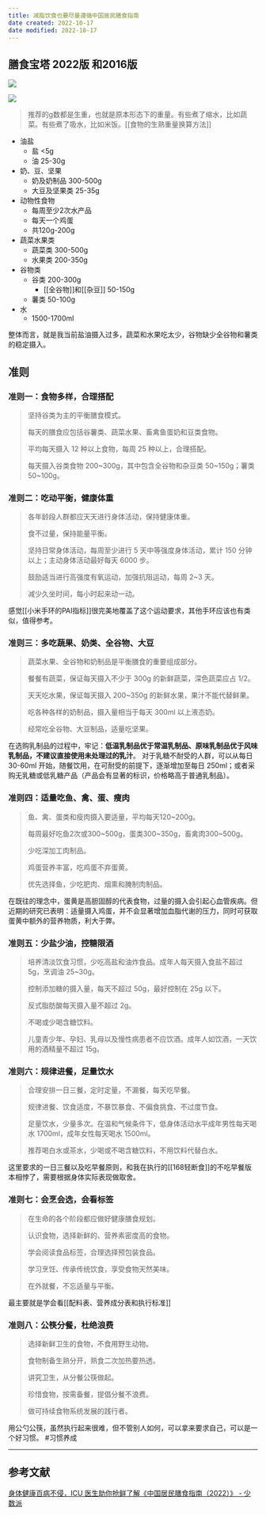 ```yaml
---
title: 减脂饮食也要尽量遵循中国居民膳食指南
date created: 2022-10-17
date modified: 2022-10-17
---
```


## 膳食宝塔 2022版 和2016版
![](https://img.oldwinter.top/c9n0625b34tfv76jsu0g.jpeg)

![](https://img.oldwinter.top/20221017231031.png)

> 推荐的g数都是生重，也就是原本形态下的重量。有些煮了缩水，比如蔬菜。有些煮了吸水，比如米饭。[[食物的生熟重量换算方法]]

- 油盐
	- 盐 <5g
	- 油 25-30g
- 奶、豆、坚果
	- 奶及奶制品 300-500g
	- 大豆及坚果类 25-35g
- 动物性食物
	- 每周至少2次水产品
	- 每天一个鸡蛋
	- 共120g-200g
- 蔬菜水果类
	- 蔬菜类 300-500g
	- 水果类 200-350g
- 谷物类
	- 谷类 200-300g
		- [[全谷物]]和[[杂豆]] 50-150g
	- 薯类 50-100g
- 水
	- 1500-1700ml

整体而言，就是我当前盐油摄入过多，蔬菜和水果吃太少，谷物缺少全谷物和薯类的稳定摄入。


## 准则

### 准则一：食物多样，合理搭配
> 坚持谷类为主的平衡膳食模式。
> 
> 每天的膳食应包括谷薯类、蔬菜水果、畜禽鱼蛋奶和豆类食物。
> 
> 平均每天摄入 12 种以上食物，每周 25 种以上，合理搭配。
> 
> 每天摄入谷类食物 200~300g，其中包含全谷物和杂豆类 50~150g；薯类 50~100g。


### 准则二：吃动平衡，健康体重
> 各年龄段人群都应天天进行身体活动，保持健康体重。
> 
> 食不过量，保持能量平衡。
> 
> 坚持日常身体活动，每周至少进行 5 天中等强度身体活动，累计 150 分钟以上；主动身体活动最好每天 6000 步。
> 
> 鼓励适当进行高强度有氧运动，加强抗阻运动，每周 2~3 天。
> 
> 减少久坐时间，每小时起来动一动。

感觉[[小米手环的PAI指标]]很完美地覆盖了这个运动要求，其他手环应该也有类似，值得参考。

### 准则三：多吃蔬果、奶类、全谷物、大豆

> 蔬菜水果、全谷物和奶制品是平衡膳食的重要组成部分。
> 
> 餐餐有蔬菜，保证每天摄入不少于 300g 的新鲜蔬菜，深色蔬菜应占 1/2。
> 
> 天天吃水果，保证每天摄入 200~350g 的新鲜水果，果汁不能代替鲜果。
> 
> 吃各种各样的奶制品，摄入量相当于每天 300ml 以上液态奶。
> 
> 经常吃全谷物、大豆制品，适量吃坚果。

在选购乳制品的过程中，牢记：**低温乳制品优于常温乳制品、原味乳制品优于风味乳制品，不建议直接使用未处理过的乳汁**。
对于乳糖不耐受的人群，可以从每日 30-60ml 开始，随餐饮用，在可耐受的前提下，逐渐增加至每日 250ml；或者采购无乳糖或低乳糖产品（产品会有显著的标识，价格略高于普通乳制品）。

### 准则四：适量吃鱼、禽、蛋、瘦肉

> 鱼、禽、蛋类和瘦肉摄入要适量，平均每天120~200g。
> 
> 每周最好吃鱼2次或300~500g，蛋类300~350g，畜禽肉300~500g。
> 
> 少吃深加工肉制品。
> 
> 鸡蛋营养丰富，吃鸡蛋不弃蛋黄。
> 
> 优先选择鱼，少吃肥肉、烟熏和腌制肉制品。

在既往的理念中，蛋黄是高胆固醇的代表食物，过量的摄入会引起心血管疾病。但近期的研究已表明：适量摄入鸡蛋，并不会显著增加血脂代谢的压力，同时可获取蛋黄中额外的营养物质，利大于弊。

### 准则五：少盐少油，控糖限酒

> 培养清淡饮食习惯，少吃高盐和油炸食品。成年人每天摄入食盐不超过 5g，烹调油 25~30g。
> 
> 控制添加糖的摄入量，每天不超过 50g，最好控制在 25g 以下。
> 
> 反式脂肪酸每天摄入量不超过 2g。
> 
> 不喝或少喝含糖饮料。
> 
> 儿童青少年、孕妇、乳母以及慢性病患者不应饮酒。成年人如饮酒，一天饮用的酒精量不超过 15g。

### 准则六：规律进餐，足量饮水

> 合理安排一日三餐，定时定量，不漏餐，每天吃早餐。
> 
> 规律进餐、饮食适度，不暴饮暴食、不偏食挑食、不过度节食。
> 
> 足量饮水，少量多次。在温和气候条件下，低身体活动水平成年男性每天喝水 1700ml，成年女性每天喝水 1500ml。
> 
> 推荐喝白水或茶水，少喝或不喝含糖饮料，不用饮料代替白水。

这里要求的一日三餐以及吃早餐原则，和我在执行的[[168轻断食]]的不吃早餐版本相悖了，需要根据身体实际表现做取舍。

### 准则七：会烹会选，会看标签

> 在生命的各个阶段都应做好健康膳食规划。
> 
> 认识食物，选择新鲜的、营养素密度高的食物。
> 
> 学会阅读食品标签，合理选择预包装食品。
> 
> 学习烹饪、传承传统饮食，享受食物天然美味。
> 
> 在外就餐，不忘适量与平衡。

最主要就是学会看[[配料表、营养成分表和执行标准]]

### 准则八：公筷分餐，杜绝浪费

> 选择新鲜卫生的食物，不食用野生动物。
> 
> 食物制备生熟分开，熟食二次加热要热透。
> 
> 讲究卫生，从分餐公筷做起。
> 
> 珍惜食物，按需备餐，提倡分餐不浪费。
> 
> 做可持续食物系统发展的践行者。

用公勺公筷，虽然执行起来很难，但不管别人如何，可以拿来要求自己，可以是一个好习惯。 #习惯养成 


---

## 参考文献
[身体健康百病不侵，ICU 医生助你抢鲜了解《中国居民膳食指南（2022）》 - 少数派](https://sspai.com/post/72984)